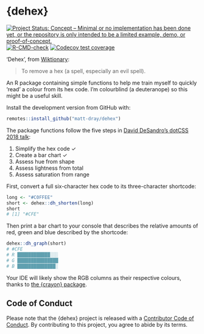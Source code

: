 
<!-- README.md is generated from README.Rmd. Please edit that file -->

# {dehex}

<!-- badges: start -->

[![Project Status: Concept – Minimal or no implementation has been done
yet, or the repository is only intended to be a limited example, demo,
or
proof-of-concept.](https://www.repostatus.org/badges/latest/concept.svg)](https://www.repostatus.org/#concept)
[![R-CMD-check](https://github.com/matt-dray/dehex/workflows/R-CMD-check/badge.svg)](https://github.com/matt-dray/dehex/actions)
[![Codecov test
coverage](https://codecov.io/gh/matt-dray/dehex/branch/main/graph/badge.svg)](https://codecov.io/gh/matt-dray/dehex?branch=main)
<!-- badges: end -->

‘Dehex’, from [Wiktionary](https://en.wiktionary.org/wiki/dehex):

> To remove a hex (a spell, especially an evil spell).

An R package containing simple functions to help me train myself to
quickly ‘read’ a colour from its hex code. I’m colourblind (a
deuteranope) so this might be a useful skill.

Install the development version from GitHub with:

``` r
remotes::install_github("matt-dray/dehex")
```

The package functions follow the five steps in [David DeSandro’s dotCSS
2018 talk](https://metafizzy.co/blog/read-color-hex-codes/):

1.  Simplify the hex code ✓
2.  Create a bar chart ✓
3.  Assess hue from shape
4.  Assess lightness from total
5.  Assess saturation from range

First, convert a full six-character hex code to its three-character
shortcode:

``` r
long <- "#C0FFEE"
short <- dehex::dh_shorten(long)
short
# [1] "#CFE"
```

Then print a bar chart to your console that describes the relative
amounts of red, green and blue described by the shortcode:

``` r
dehex::dh_graph(short)
# #CFE
# R ████████████░░░
# G ███████████████
# B ██████████████░
```

Your IDE will likely show the RGB columns as their respective colours,
thanks to [the {crayon} package](https://github.com/r-lib/crayon).

## Code of Conduct

Please note that the {dehex} project is released with a [Contributor
Code of
Conduct](https://contributor-covenant.org/version/2/0/CODE_OF_CONDUCT.html).
By contributing to this project, you agree to abide by its terms.
